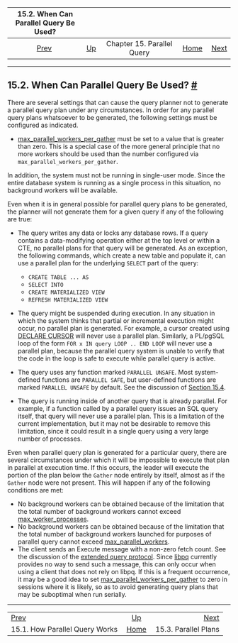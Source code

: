 

|                  15.2. When Can Parallel Query Be Used?                 |                                                        |                            |                                                       |                                                     |
| :---------------------------------------------------------------------: | :----------------------------------------------------- | :------------------------: | ----------------------------------------------------: | --------------------------------------------------: |
| [Prev](how-parallel-query-works.html "15.1. How Parallel Query Works")  | [Up](parallel-query.html "Chapter 15. Parallel Query") | Chapter 15. Parallel Query | [Home](index.html "PostgreSQL 17devel Documentation") |  [Next](parallel-plans.html "15.3. Parallel Plans") |

***

## 15.2. When Can Parallel Query Be Used? [#](#WHEN-CAN-PARALLEL-QUERY-BE-USED)

There are several settings that can cause the query planner not to generate a parallel query plan under any circumstances. In order for any parallel query plans whatsoever to be generated, the following settings must be configured as indicated.

* [max\_parallel\_workers\_per\_gather](runtime-config-resource.html#GUC-MAX-PARALLEL-WORKERS-PER-GATHER) must be set to a value that is greater than zero. This is a special case of the more general principle that no more workers should be used than the number configured via `max_parallel_workers_per_gather`.

In addition, the system must not be running in single-user mode. Since the entire database system is running as a single process in this situation, no background workers will be available.

Even when it is in general possible for parallel query plans to be generated, the planner will not generate them for a given query if any of the following are true:

* The query writes any data or locks any database rows. If a query contains a data-modifying operation either at the top level or within a CTE, no parallel plans for that query will be generated. As an exception, the following commands, which create a new table and populate it, can use a parallel plan for the underlying `SELECT` part of the query:

  * `CREATE TABLE ... AS`
  * `SELECT INTO`
  * `CREATE MATERIALIZED VIEW`
  * `REFRESH MATERIALIZED VIEW`

* The query might be suspended during execution. In any situation in which the system thinks that partial or incremental execution might occur, no parallel plan is generated. For example, a cursor created using [DECLARE CURSOR](sql-declare.html "DECLARE") will never use a parallel plan. Similarly, a PL/pgSQL loop of the form `FOR x IN query LOOP .. END LOOP` will never use a parallel plan, because the parallel query system is unable to verify that the code in the loop is safe to execute while parallel query is active.

* The query uses any function marked `PARALLEL UNSAFE`. Most system-defined functions are `PARALLEL SAFE`, but user-defined functions are marked `PARALLEL UNSAFE` by default. See the discussion of [Section 15.4](parallel-safety.html "15.4. Parallel Safety").

* The query is running inside of another query that is already parallel. For example, if a function called by a parallel query issues an SQL query itself, that query will never use a parallel plan. This is a limitation of the current implementation, but it may not be desirable to remove this limitation, since it could result in a single query using a very large number of processes.

Even when parallel query plan is generated for a particular query, there are several circumstances under which it will be impossible to execute that plan in parallel at execution time. If this occurs, the leader will execute the portion of the plan below the `Gather` node entirely by itself, almost as if the `Gather` node were not present. This will happen if any of the following conditions are met:

* No background workers can be obtained because of the limitation that the total number of background workers cannot exceed [max\_worker\_processes](runtime-config-resource.html#GUC-MAX-WORKER-PROCESSES).
* No background workers can be obtained because of the limitation that the total number of background workers launched for purposes of parallel query cannot exceed [max\_parallel\_workers](runtime-config-resource.html#GUC-MAX-PARALLEL-WORKERS).
* The client sends an Execute message with a non-zero fetch count. See the discussion of the [extended query protocol](protocol-flow.html#PROTOCOL-FLOW-EXT-QUERY "55.2.3. Extended Query"). Since [libpq](libpq.html "Chapter 34. libpq — C Library") currently provides no way to send such a message, this can only occur when using a client that does not rely on libpq. If this is a frequent occurrence, it may be a good idea to set [max\_parallel\_workers\_per\_gather](runtime-config-resource.html#GUC-MAX-PARALLEL-WORKERS-PER-GATHER) to zero in sessions where it is likely, so as to avoid generating query plans that may be suboptimal when run serially.

***

|                                                                         |                                                        |                                                     |
| :---------------------------------------------------------------------- | :----------------------------------------------------: | --------------------------------------------------: |
| [Prev](how-parallel-query-works.html "15.1. How Parallel Query Works")  | [Up](parallel-query.html "Chapter 15. Parallel Query") |  [Next](parallel-plans.html "15.3. Parallel Plans") |
| 15.1. How Parallel Query Works                                          |  [Home](index.html "PostgreSQL 17devel Documentation") |                                15.3. Parallel Plans |
